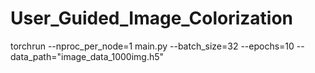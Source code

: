 # User_Guided_Image_Colorization

torchrun --nproc_per_node=1 main.py --batch_size=32 --epochs=10 --data_path="image_data_1000img.h5"
